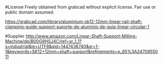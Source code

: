 #License
Freely obtained from grabcad without explicit license. Fair use or public domain assumed.

https://grabcad.com/library/aluminium-sk12-12mm-linear-rail-shaft-clamping-guide-support-suporte-de-aluminio-de-guia-linear-circular-1

#Supplier
http://www.amazon.com/Linear-Shaft-Support-Milling-Machine/dp/B00G9HSJ4C/ref=sr_1_1?s=industrial&ie=UTF8&qid=1447438740&sr=1-1&keywords=SK12+12mm+shaft+support&refinements=p_85%3A2470955011